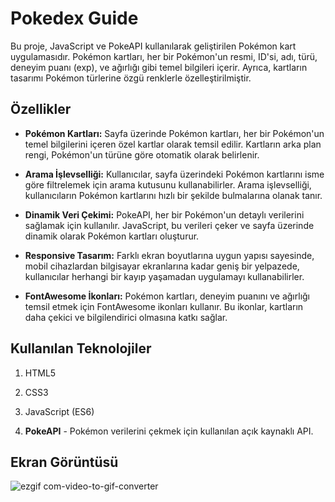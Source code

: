 ﻿# Pokedex Guide

Bu proje, JavaScript ve PokeAPI kullanılarak geliştirilen Pokémon kart uygulamasıdır. Pokémon kartları, her bir Pokémon'un resmi, ID'si, adı, türü, deneyim puanı (exp), ve ağırlığı gibi temel bilgileri içerir. Ayrıca, kartların tasarımı Pokémon türlerine özgü renklerle özelleştirilmiştir.

## Özellikler

* **Pokémon Kartları:** Sayfa üzerinde Pokémon kartları, her bir Pokémon'un temel bilgilerini içeren özel kartlar olarak temsil edilir. Kartların arka plan rengi, Pokémon'un türüne göre otomatik olarak belirlenir.

* **Arama İşlevselliği:** Kullanıcılar, sayfa üzerindeki Pokémon kartlarını isme göre filtrelemek için arama kutusunu kullanabilirler. Arama işlevselliği, kullanıcıların Pokémon kartlarını hızlı bir şekilde bulmalarına olanak tanır.

* **Dinamik Veri Çekimi:** PokeAPI, her bir Pokémon'un detaylı verilerini sağlamak için kullanılır. JavaScript, bu verileri çeker ve sayfa üzerinde dinamik olarak Pokémon kartları oluşturur.

* **Responsive Tasarım:** Farklı ekran boyutlarına uygun yapısı sayesinde, mobil cihazlardan bilgisayar ekranlarına kadar geniş bir yelpazede, kullanıcılar herhangi bir kayıp yaşamadan uygulamayı kullanabilirler.

* **FontAwesome İkonları:** Pokémon kartları, deneyim puanını ve ağırlığı temsil etmek için FontAwesome ikonları kullanır. Bu ikonlar, kartların daha çekici ve bilgilendirici olmasına katkı sağlar.

## Kullanılan Teknolojiler

1. HTML5

2. CSS3

3. JavaScript (ES6)

4. **PokeAPI** - Pokémon verilerini çekmek için kullanılan açık kaynaklı API.

## Ekran Görüntüsü

![ezgif com-video-to-gif-converter](https://github.com/serhatakhan/PokedexGuide/assets/147662915/6c6bf01c-b3f1-4d34-8704-6a5dea131686)

